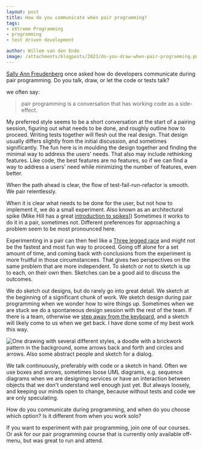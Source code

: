 ```yaml
---
layout: post
title: How do you communicate when pair programming?
tags:
- eXtreme Programming
- programming
- test driven development

author: Willem van den Ende
image: /attachments/blogposts/2023/do-you-draw-when-pair-programming.png
--- 
```


[Sally Ann Freudenberg](https://salfreudenberg.wordpress.com) once asked how do developers communicate during pair
programming. Do you talk, draw, or let the code or tests talk?

we often say: 

> pair programming is a conversation that has working code as a side-effect.

My preferred style seems to be a short conversation at the start of
a pairing session, figuring out what needs to be done, and roughly
outline how to proceed. Writing tests together 
will flesh out the real design. That design usually differs
slightly from the initial discussion, and sometimes significantly. The
fun here is in moulding the design together and finding the minimal way
to address the users' needs. That also may include rethinking features.
Like code, the best features are no features, so if we can find a way to
address a users' need while minimizing the number of features, even
better.

When the path ahead is clear, the flow of test-fail-run-refactor is smooth.
We pair relentlessly.

When it is clear what needs to be done for the user, but not how to
implement it, we do a small experiment. Also known as an architectural
spike (Mike Hill has a great [introduction to spikes](https://www.geepawhill.org/2020/06/02/an-intro-to-spikes/)]) Sometimes it works to do it in a pair,
sometimes not. Different preferences for approaching a problem seem to
be most pronounced here. 

Experimenting in a pair can then feel like a [Three legged
race](http://fun.familyeducation.com/outdoor-games/activity/36835.html) and
might not be the fastest and most fun way to proceed. Going off alone for a set
amount of time, and coming back with conclusions from the experiment is more
fruitful in those circumstancees. That gives two perspectives on the same
problem that are more independent. To sketch or not to sketch is up to each, on their own then. Sketches can be a good aid to discuss the outcomes.

We do sketch out designs, but do rarely go into great detail. We sketch at the beginning of
a significant chunk of work. We sketch design during pair programming when we wonder how
to wire things up.  Sometimes when we are stuck we do a spontaneous
design session with the rest of the team. If there is a team, otherwise we [step away from the keyboard](https://www.nationalgeographic.co.uk/history-and-civilisation/2022/08/the-science-of-why-you-have-great-ideas-in-the-shower "National Geographic on the science of having great ideas in the shower"), and a sketch will likely come to us when we get back. I have done some of my best work this way.

![One drawing with several different styles, a doodle with a brickwork pattern
in the background, some arrows back and forth and circles and arrows. Also some
abstract people and sketch for a dialog.](/attachments/blogposts/2023/do-you-draw-when-pair-programming.png)

We talk continuously, preferably with code or a sketch in hand. Often we use boxes and arrows, sometimes loose UML diagrams, e.g. sequence diagrams when we are designing services or have an interaction between objects that we don't understand well enough just yet. But always loosely,
and keeping our minds open to change, because without tests and code we are only speculating.

How do you communicate during programming, and when do you choose which
option? Is it different from when you work solo?


If you want to experiment with pair programming, join one of our courses. Or ask for our pair
programming course that is currently only available off-menu, but was great to run and attend. 
